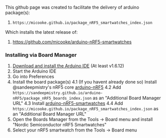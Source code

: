 This github page was created to facilitate the delivery of arduino package(s):
1. ```https://micooke.github.io/package_nRF5_smartwatches_index.json```

Which installs the latest release of:
1. https://github.com/micooke/arduino-nRF5-smartwatches

### Installing via Board Manager
1. [Download and install the Arduino IDE](https://www.arduino.cc/en/Main/Software) (At least v1.6.12)
2. Start the Arduino IDE
3. Go into Preferences
4. Install the board package(s)
    4.1 (If you havent already done so) Install @sandeepmistry's nRF5 core [arduino-nRF5](https://github.com/sandeepmistry/arduino-nRF5)
    4.2 Add ```https://sandeepmistry.github.io/arduino-nRF5/package_nRF5_boards_index.json``` as an "Additional Board Manager URL"
    4.3 Install [arduino-nRF5-smartwatches](https://github.com/micooke/arduino-nRF5-smartwatches)
    4.4 Add ```https://micooke.github.io/package_nRF5_smartwatches_index.json``` as an "Additional Board Manager URL"
5. Open the Boards Manager from the Tools -> Board menu and install "Nordic Semiconductor nRF5 Smartwatches"
6. Select your nRF5 smartwatch from the Tools -> Board menu
